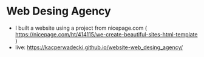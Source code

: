 # Web Desing Agency
* I built a website using a project from nicepage.com ( https://nicepage.com/ht/414115/we-create-beautiful-sites-html-template )
* live:  https://kacperwadecki.github.io/website-web_desing_agency/
